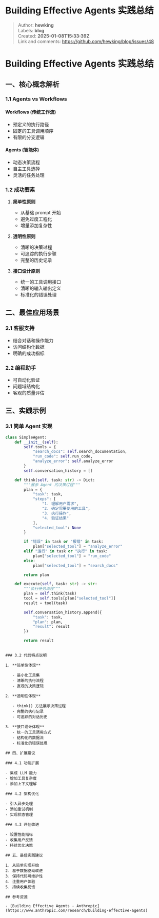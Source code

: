 # Building Effective Agents 实践总结

> Author: **hewking**  
> Labels: **blog**  
> Created: **2025-01-08T15:33:39Z**  
> Link and comments: <https://github.com/hewking/blog/issues/48>  


# Building Effective Agents 实践总结

## 一、核心概念解析

### 1.1 Agents vs Workflows

#### Workflows (传统工作流)

- 预定义的执行路径
- 固定的工具调用顺序
- 有限的分支逻辑

#### Agents (智能体)

- 动态决策流程
- 自主工具选择
- 灵活的任务处理

### 1.2 成功要素

1. **简单性原则**

   - 从基础 prompt 开始
   - 避免过度工程化
   - 增量添加复杂性

2. **透明性原则**

   - 清晰的决策过程
   - 可追踪的执行步骤
   - 完整的历史记录

3. **接口设计原则**
   - 统一的工具调用接口
   - 清晰的输入输出定义
   - 标准化的错误处理

## 二、最佳应用场景

### 2.1 客服支持

- 结合对话和操作能力
- 访问结构化数据
- 明确的成功指标

### 2.2 编程助手

- 可自动化验证
- 问题域结构化
- 客观的质量评估

## 三、实践示例

### 3.1 简单 Agent 实现

```python
class SimpleAgent:
    def __init__(self):
        self.tools = {
            "search_docs": self.search_documentation,
            "run_code": self.run_code,
            "analyze_error": self.analyze_error
        }
        self.conversation_history = []

    def think(self, task: str) -> Dict:
        """展示 Agent 的决策过程"""
        plan = {
            "task": task,
            "steps": [
                "1. 理解用户需求",
                "2. 确定需要使用的工具",
                "3. 执行操作",
                "4. 验证结果"
            ],
            "selected_tool": None
        }

        if "错误" in task or "报错" in task:
            plan["selected_tool"] = "analyze_error"
        elif "运行" in task or "执行" in task:
            plan["selected_tool"] = "run_code"
        else:
            plan["selected_tool"] = "search_docs"

        return plan

    def execute(self, task: str) -> str:
        """执行任务流程"""
        plan = self.think(task)
        tool = self.tools[plan["selected_tool"]]
        result = tool(task)

        self.conversation_history.append({
            "task": task,
            "plan": plan,
            "result": result
        })

        return result
```

```

### 3.2 代码特点说明

1. **简单性体现**

   - 最小化工具集
   - 清晰的执行流程
   - 直观的决策逻辑

2. **透明性体现**

   - think() 方法展示决策过程
   - 完整的执行记录
   - 可追踪的对话历史

3. **接口设计体现**
   - 统一的工具调用方式
   - 结构化的数据流
   - 标准化的错误处理

## 四、扩展建议

### 4.1 功能扩展

- 集成 LLM 能力
- 增加工具复杂度
- 添加上下文理解

### 4.2 架构优化

- 引入异步处理
- 添加重试机制
- 实现状态管理

### 4.3 评估改进

- 设置性能指标
- 收集用户反馈
- 持续优化决策

## 五、最佳实践建议

1. 从简单实现开始
2. 基于数据驱动改进
3. 保持代码可维护性
4. 注重用户体验
5. 持续收集反馈

## 参考资源

- [Building Effective Agents - Anthropic](https://www.anthropic.com/research/building-effective-agents)

